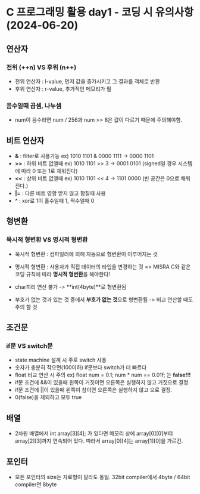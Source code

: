 # C 프로그래밍 활용 day1 - 코딩 시 유의사항(2024-06-20)

## 연산자
### 전위 (++n) VS 후위 (n++)
 - 전위 연산자 :  l-value, 먼저 값을 증가시키고 그 결과를 객체로 반환
 - 후위 연산자 : r-value, 추가적인 메모리가 필

### 음수일때 곱셈, 나누셈
 - num이 음수라면 num / 256과 num >> 8은 값이 다르기 때문에 주의해야함.

## 비트 연산자
- **&** : filter로 사용가능 ex) 1010 1101 & 0000 1111 -> 0000 1101
- **>>** : 하위 비트 없앨때 ex) 1010 1101 >> 3 -> 0001 0101 (signed일 경우 시스템에 따라 0 또는 1로 채워진다)
- **<<** : 상위 비트 없앨때 ex) 1010 1101 << 4 -> 1101 0000 (빈 공간은 0으로 채워진다.)
- **|=** : 다른 비트 영향 받지 않고 합칠때 사용
- **^** : xor로 1이 홀수일때 1, 짝수일때 0

## 형변환
### 묵시적 형변환 VS 명시적 형변환
 - 묵시적 형변환 : 컴파일러에 의해 자동으로 형변환이 이루어지는 것
 - 명시적 형변환 : 사용자가 직접 데이터의 타입을 변경하는 것
  => MISRA C와 같은 코딩 규칙에 따라 **명시적 형변환**을 해야한다!

- char끼리 연산 불가 -> **int(4byte)**로 형변환됨
- 부호가 없는 것과 있는 것 중에서 **부호가 없는 것**으로 형변환됨 -> 비교 연산할 때도 주의 할 것

## 조건문
### if문 VS switch문
- state machine 설계 시 주로 switch 사용
- 숫자가 충분히 작으면(100이하) if문보다 switch가 더 빠르다
- float 비교 연산 시 주의 ex) float num = 0.1; num * num == 0.01f; 는 **false!!!**
- if문 조건에 &&이 있을때 왼쪽이 거짓이면 오른쪽은 실행하지 않고 거짓으로 결정.
- if문 조건에 ||이 있을때 왼쪽이 참이면 오른쪽은 실행하지 않고 으로 결정.
- 0(false)을 제외하고 모두 true

## 배열
- 2차원 배열에서 int array[3][4]; 가 있다면 메모리 상에 array[0][0]부터 array[2][3]까지 연속되어 있다. 따라서 array[0][4]는 array[1][0]을 가르킨.

## 포인터
- 모든 포인터의 size는 자료형이 달라도 동일. 32bit compiler에서 4byte / 64bit compiler면 8byte 
